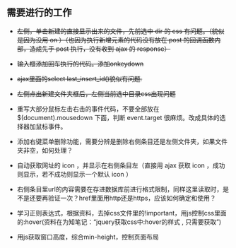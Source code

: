 ## 需要进行的工作

* ~~左侧，单击新建的直接显示出来的文件，先前选中 dir 的 css 有问题。（貌似是因为没用 on ）（也因为执行新增元素的代码没有放在 post 的回调函数内部，造成先于 post 执行，没有收到 ajax 的 response）~~

* ~~输入框添加回车执行的代码。添加onkeydown~~

* ~~ajax里面的select last_insert_id()貌似有问题.~~

* ~~左侧点出新建文件夹框后，左侧当前选中目录css出现问题~~

* 重写大部分鼠标左击右击的事件代码，不要全部放在 $(document).mousedown 下面，判断 event.target 很麻烦。改成具体的选择器加鼠标事件。

* 添加右键菜单删除功能，需要分辨是删除右侧条目还是左侧文件夹，如果文件夹非空，如何处理？

* 自动获取网址的 icon ，并显示在右侧条目左（直接用 ajax 获取 icon ，成功则显示，若不成功则显示一个默认 icon ）

* 右侧条目里url的内容需要在存进数据库前进行格式限制，同样这里读取时，是不是还要再验证一次？href里面用http还是https，应该如何确定和使用？

* 学习正则表达式，根据资料，去掉css文件里的!important，用js控制css里面的:hover(资料在为知笔记：“jquery获取css中:hover的样式 , 只需要获取”)

* 用js获取窗口高度，综合min-height，控制页面布局